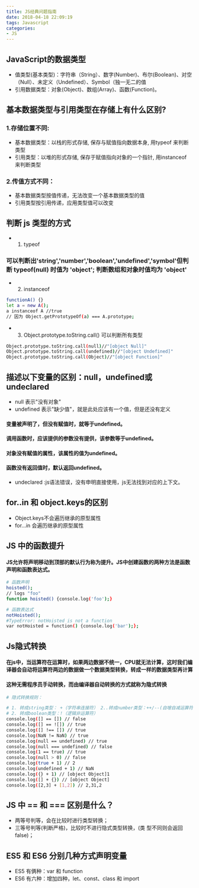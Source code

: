 ```yaml
---
title: JS经典问题指南
date: 2018-04-18 22:09:19
tags: Javascript
categories: 
- JS
---
```


## JavaScript的数据类型
* 值类型(基本类型)：字符串（String）、数字(Number)、布尔(Boolean)、对空（Null）、未定义（Undefined）、Symbol（独一无二的值
* 引用数据类型：对象(Object)、数组(Array)、函数(Function)。

## 基本数据类型与引用类型在存储上有什么区别?
### 1.存储位置不同:
* 基本数据类型：以栈的形式存储, 保存与赋值指向数据本身, 用typeof 来判断类型
* 引用类型：以堆的形式存储, 保存于赋值指向对象的一个指针, 用instanceof 来判断类型 

### 2.传值方式不同：
* 基本数据类型按值传递，无法改变一个基本数据类型的值
* 引用类型按引用传递，应用类型值可以改变

## 判断 js 类型的方式
* 1. typeof
### 可以判断出'string','number','boolean','undefined','symbol'但判断 typeof(null) 时值为 'object'; 判断数组和对象时值均为 'object'

* 2. instanceof
``` bash 
functionA() {}
let a = new A();
a instanceof A //true
// 因为 Object.getPrototypeOf(a) === A.prototype;
```
* 3. Object.prototype.toString.call() 可以判断所有类型
``` bash 
Object.prototype.toString.call(null)//"[object Null]"
Object.prototype.toString.call(undefined)//"[object Undefined]"
Object.prototype.toString.call(Object)//"[object Function]"
```

## 描述以下变量的区别：null，undefined或undeclared
* null 表示"没有对象"
* undefined 表示"缺少值"，就是此处应该有一个值，但是还没有定义

#### 变量被声明了，但没有赋值时，就等于undefined。
#### 调用函数时，应该提供的参数没有提供，该参数等于undefined。
#### 对象没有赋值的属性，该属性的值为undefined。
#### 函数没有返回值时，默认返回undefined。
* undeclared :js语法错误，没有申明直接使用，js无法找到对应的上下文。

## for..in 和 object.keys的区别
* Object.keys不会遍历继承的原型属性
* for...in 会遍历继承的原型属性

## JS 中的函数提升
#### JS允许将声明移动到顶部的默认行为称为提升。JS中创建函数的两种方法是函数声明和函数表达式。

``` bash 
# 函数声明
hoisted();
// logs "foo"
function hoisted() {console.log('foo');}

# 函数表达式
notHoisted(); 
#TypeError: notHoisted is not a function
var notHoisted = function() {console.log('bar');};

```

## Js隐式转换
#### 在js中，当运算符在运算时，如果两边数据不统一，CPU就无法计算，这时我们编译器会自动将运算符两边的数据做一个数据类型转换，转成一样的数据类型再计算
#### 这种无需程序员手动转换，而由编译器自动转换的方式就称为隐式转换
``` bash
# 隐式转换规则：

# 1. 转成string类型： +（字符串连接符） 2..转成number类型：++/--(自增自减运算符) + - * / %(算术运算符) > < >= <= == != === !=== (关系运算符)
# 2. 转成boolean类型：!（逻辑非运算符）
console.log([] == []) // false 
console.log([] == ![]) // true
console.log([] !== []) // true
console.log(NaN != NaN) // true
console.log(null == undefined) // true
console.log(null === undefined) // false
console.log(1 == true) // true
console.log(null > 0) // false
console.log(true + 1) // 2
console.log(undefined + 1) // NaN
console.log({} + 1) // [object Object]1
console.log([] + {}) // [object Object]
console.log([2,3] + [1,2]) // 2,31,2

```

## JS 中 == 和 === 区别是什么？
* 两等号判等，会在比较时进行类型转换；
* 三等号判等(判断严格)，比较时不进行隐式类型转换，(类 型不同则会返回false)；


## ES5 和 ES6 分别几种方式声明变量
* ES5 有俩种：var 和 function
* ES6 有六种：增加四种，let、const、class 和 import














